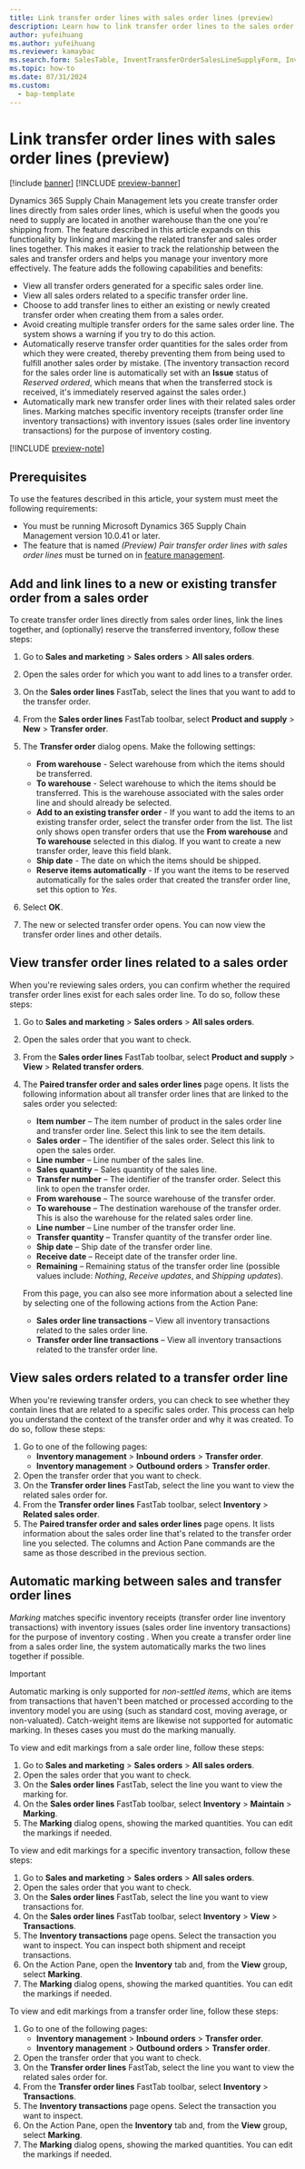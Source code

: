 ```yaml
---
title: Link transfer order lines with sales order lines (preview)
description: Learn how to link transfer order lines to the sales order lines from which they were created. You can also add new transfer order lines to open transfer orders provided they are for the same warehouses.
author: yufeihuang
ms.author: yufeihuang
ms.reviewer: kamaybac
ms.search.form: SalesTable, InventTransferOrderSalesLineSupplyForm, InventTransferOrders, InventTrans
ms.topic: how-to
ms.date: 07/31/2024
ms.custom: 
  - bap-template
---
```


# Link transfer order lines with sales order lines (preview)

[!include [banner](../includes/banner.md)]
[!INCLUDE [preview-banner](~/../shared-content/shared/preview-includes/preview-banner.md)]

<!--KFM: Preview until further notice. -->

Dynamics 365 Supply Chain Management lets you create transfer order lines directly from sales order lines, which is useful when the goods you need to supply are located in another warehouse than the one you're shipping from. The feature described in this article expands on this functionality by linking and marking the related transfer and sales order lines together. This makes it easier to track the relationship between the sales and transfer orders and helps you manage your inventory more effectively. The feature adds the following capabilities and benefits:

- View all transfer orders generated for a specific sales order line.
- View all sales orders related to a specific transfer order line.
- Choose to add transfer lines to either an existing or newly created transfer order when creating them from a sales order.
- Avoid creating multiple transfer orders for the same sales order line. The system shows a warning if you try to do this action.
- Automatically reserve transfer order quantities for the sales order from which they were created, thereby preventing them from being used to fulfill another sales order by mistake. (The inventory transaction record for the sales order line is automatically set with an **Issue** status of *Reserved ordered*, which means that when the transferred stock is received, it's immediately reserved against the sales order.)
- Automatically mark new transfer order lines with their related sales order lines. Marking matches specific inventory receipts (transfer order line inventory transactions) with inventory issues (sales order line inventory transactions) for the purpose of inventory costing.  <!--KFM: Please confirm this -->

<!--KFM: Maybe add a bullet to describe what the **Reserve items automatically** function does. -->

[!INCLUDE [preview-note](~/../shared-content/shared/preview-includes/preview-note-d365.md)]

## Prerequisites

To use the features described in this article, your system must meet the following requirements:

- You must be running Microsoft Dynamics 365 Supply Chain Management version 10.0.41 or later.
- The feature that is named *(Preview) Pair transfer order lines with sales order lines* must be turned on in [feature management](../../fin-ops-core/fin-ops/get-started/feature-management/feature-management-overview.md).

## Add and link lines to a new or existing transfer order from a sales order

To create transfer order lines directly from sales order lines, link the lines together, and (optionally) reserve the transferred inventory, follow these steps:

1. Go to **Sales and marketing** \> **Sales orders** \> **All sales orders**.
1. Open the sales order for which you want to add lines to a transfer order.
1. On the **Sales order lines** FastTab, select the lines that you want to add to the transfer order.
1. From the **Sales order lines** FastTab toolbar, select **Product and supply** \> **New** \> **Transfer order**.
1. The **Transfer order** dialog opens. Make the following settings:
    - **From warehouse** - Select warehouse from which the items should be transferred.
    - **To warehouse** - Select warehouse to which the items should be transferred. This is the warehouse associated with the sales order line and should already be selected.
    - **Add to an existing transfer order** - If you want to add the items to an existing transfer order, select the transfer order from the list. The list only shows open transfer orders that use the **From warehouse** and **To warehouse** selected in this dialog. If you want to create a new transfer order, leave this field blank.
    - **Ship date** - The date on which the items should be shipped.
    - **Reserve items automatically** - If you want the items to be reserved automatically for the sales order that created the transfer order line, set this option to *Yes*. <!--KFM: Are we reserving the stock for the sales order (in the To warehouse) or for the transfer order (in the From warehouse), or both? -->

1. Select **OK**.
1. The new or selected transfer order opens. You can now view the transfer order lines and other details.

## View transfer order lines related to a sales order

When you're reviewing sales orders, you can confirm whether the required transfer order lines exist for each sales order line. To do so, follow these steps:

1. Go to **Sales and marketing** \> **Sales orders** \> **All sales orders**.
1. Open the sales order that you want to check.
1. From the **Sales order lines** FastTab toolbar, select **Product and supply** \> **View** \> **Related transfer orders**.
1. The **Paired transfer order and sales order lines** page opens. It lists the following information about all transfer order lines that are linked to the sales order you selected:
    - **Item number** – The item number of product in the sales order line and transfer order line. Select this link to see the item details.
    - **Sales order** – The identifier of the sales order. Select this link to open the sales order.
    - **Line number** – Line number of the sales line.
    - **Sales quantity** – Sales quantity of the sales line.
    - **Transfer number** – The identifier of the transfer order. Select this link to open the transfer order.
    - **From warehouse** – The source warehouse of the transfer order.
    - **To warehouse** – The destination warehouse of the transfer order. This is also the warehouse for the related sales order line.
    - **Line number** – Line number of the transfer order line.
    - **Transfer quantity** – Transfer quantity of the transfer order line.
    - **Ship date** – Ship date of the transfer order line.
    - **Receive date** – Receipt date of the transfer order line.
    - **Remaining** – Remaining status of the transfer order line (possible values include: *Nothing*, *Receive updates*, and *Shipping updates*).

    From this page, you can also see more information about a selected line by selecting one of the following actions from the Action Pane:

    - **Sales order line transactions** – View all inventory transactions related to the sales order line.
    - **Transfer order line transactions** – View all inventory transactions related to the transfer order line.

## View sales orders related to a transfer order line

When you're reviewing transfer orders, you can check to see whether they contain lines that are related to a specific sales order. This process can help you understand the context of the transfer order and why it was created. To do so, follow these steps:

1. Go to one of the following pages:
    - **Inventory management** \> **Inbound orders** \> **Transfer order**.
    - **Inventory management** \> **Outbound orders** \> **Transfer order**.
1. Open the transfer order that you want to check.
1. On the **Transfer order lines** FastTab, select the line you want to view the related sales order for.
1. From the **Transfer order lines** FastTab toolbar, select **Inventory** \> **Related sales order**.
1. The **Paired transfer order and sales order lines** page opens. It lists information about the sales order line that's related to the transfer order line you selected. The columns and Action Pane commands are the same as those described in the previous section.

## Automatic marking between sales and transfer order lines

*Marking* matches specific inventory receipts (transfer order line inventory transactions) with inventory issues (sales order line inventory transactions) for the purpose of inventory costing <!--KFM: Is it right that this is about costing? Is at also about reserving the transferred inventory for fulfilling the matching sales order? Is it also about preventing multiple transfers for the same sales order line? -->. When you create a transfer order line from a sales order line, the system automatically marks the two lines together if possible.

> [!IMPORTANT]
> Automatic marking is only supported for *non-settled items*, which are items from transactions that haven't been matched or processed according to the inventory model you are using (such as standard cost, moving average, or non-valuated). Catch-weight items are likewise not supported for automatic marking. In theses cases you must do the marking manually.

To view and edit markings from a sale order line, follow these steps:

1. Go to **Sales and marketing** \> **Sales orders** \> **All sales orders**.
1. Open the sales order that you want to check.
1. On the **Sales order lines** FastTab, select the line you want to view the marking for.
1. On the **Sales order lines** FastTab toolbar, select **Inventory** \> **Maintain** \> **Marking**.
1. The **Marking** dialog opens, showing the marked quantities. You can edit the markings if needed.

To view and edit markings for a specific inventory transaction, follow these steps:

1. Go to **Sales and marketing** \> **Sales orders** \> **All sales orders**.
1. Open the sales order that you want to check.
1. On the **Sales order lines** FastTab, select the line you want to view transactions for.
1. On the **Sales order lines** FastTab toolbar, select **Inventory** \> **View** \> **Transactions**.
1. The **Inventory transactions** page opens. Select the transaction you want to inspect. You can inspect both shipment and receipt transactions.
1. On the Action Pane, open the **Inventory** tab and, from the **View** group, select **Marking**.
1. The **Marking** dialog opens, showing the marked quantities. You can edit the markings if needed.

To view and edit markings from a transfer order line, follow these steps:

1. Go to one of the following pages:
    - **Inventory management** \> **Inbound orders** \> **Transfer order**.
    - **Inventory management** \> **Outbound orders** \> **Transfer order**.
1. Open the transfer order that you want to check.
1. On the **Transfer order lines** FastTab, select the line you want to view the related sales order for.
1. From the **Transfer order lines** FastTab toolbar, select **Inventory** \> **Transactions**.
1. The **Inventory transactions** page opens. Select the transaction you want to inspect.
1. On the Action Pane, open the **Inventory** tab and, from the **View** group, select **Marking**.
1. The **Marking** dialog opens, showing the marked quantities. You can edit the markings if needed.
